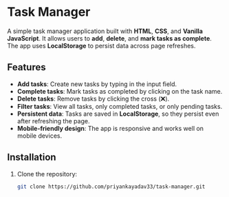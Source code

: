 # Task Manager

A simple task manager application built with **HTML**, **CSS**, and **Vanilla JavaScript**. It allows users to **add**, **delete**, and **mark tasks as complete**. The app uses **LocalStorage** to persist data across page refreshes.

## Features
- **Add tasks**: Create new tasks by typing in the input field.
- **Complete tasks**: Mark tasks as completed by clicking on the task name.
- **Delete tasks**: Remove tasks by clicking the cross (❌).
- **Filter tasks**: View all tasks, only completed tasks, or only pending tasks.
- **Persistent data**: Tasks are saved in **LocalStorage**, so they persist even after refreshing the page.
- **Mobile-friendly design**: The app is responsive and works well on mobile devices.

## Installation

1. Clone the repository:
   ```bash
   git clone https://github.com/priyankayadav33/task-manager.git
